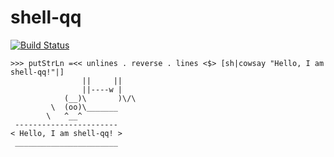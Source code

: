 # shell-qq
[![Build Status](https://secure.travis-ci.org/biegunka/shell-qq.png?branch=master)](http://travis-ci.org/biegunka/shell-qq)

```
>>> putStrLn =<< unlines . reverse . lines <$> [sh|cowsay "Hello, I am shell-qq!"|]
                ||     ||
                ||----w |
            (__)\       )\/\
         \  (oo)\_______
        \   ^__^
 -----------------------
< Hello, I am shell-qq! >
 _______________________
```
